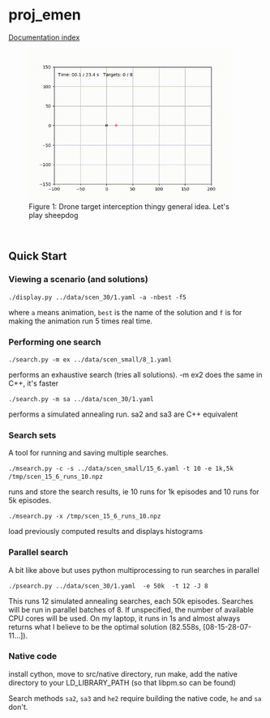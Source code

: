 # proj_emen

[Documentation index](https://poine.github.io/proj_emen/)

<figure class="cfigure">
	<img src="https://github.com/poine/proj_emen/blob/main/docs/images/anim_8_targets_fleeing.gif" alt="Interception examples." width="400">
	<figcaption>Figure 1: Drone target interception thingy general idea. Let's play sheepdog</figcaption>
</figure>
<br>

## Quick Start


### Viewing a scenario (and solutions)

```
./display.py ../data/scen_30/1.yaml -a -nbest -f5
```

where `a` means animation, `best` is the name of the solution and `f` is for making the animation run 5 times real time.


### Performing one search

```
./search.py -m ex ../data/scen_small/8_1.yaml
```
performs an exhaustive search (tries all solutions). -m ex2 does the same in C++, it's faster

```
./search.py -m sa ../data/scen_30/1.yaml
```
performs a simulated annealing run. sa2 and sa3 are C++ equivalent



### Search sets


A tool for running and saving multiple searches.

```
./msearch.py -c -s ../data/scen_small/15_6.yaml -t 10 -e 1k,5k /tmp/scen_15_6_runs_10.npz
```
runs and store the search results, ie 10 runs for 1k episodes and 10 runs for 5k episodes. 


```
./msearch.py -x /tmp/scen_15_6_runs_10.npz
```
load previously computed results and displays histograms


### Parallel search

A bit like above but uses python multiprocessing to run searches in parallel

```
./psearch.py ../data/scen_30/1.yaml  -e 50k  -t 12 -J 8
```

This runs 12 simulated annealing searches, each 50k episodes. 
Searches will be run in parallel batches of 8. If unspecified, the number of available CPU cores will be used. 
On my laptop, it runs in 1s and almost always returns what I believe to be the optimal solution (82.558s, [08-15-28-07-11...]).

### Native code

install cython, move to src/native directory, run make, add the native directory to your LD_LIBRARY_PATH (so that libpm.so can be found)

Search methods `sa2`, `sa3` and `he2` require building the native code,  `he` and `sa` don't.
